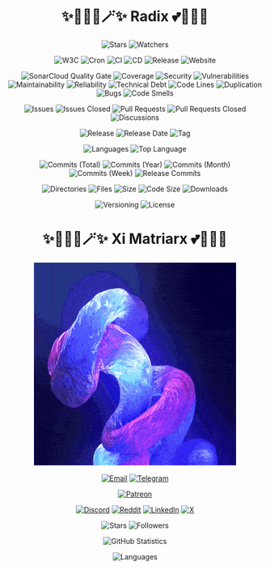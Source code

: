 <h1 align="center">✨🧚🏻‍♀️🪄✨ Radix 💕🦄🌈🏰</h1>

<p align="center">
    <img src="https://img.shields.io/github/stars/XiMatriarx/radix?style=flat&label=Stars&labelColor=404040&color=800080" alt="Stars">
    <img src="https://img.shields.io/github/watchers/XiMatriarx/radix?style=flat&label=Watchers&labelColor=404040&color=800080" alt="Watchers">
</p>

<p align="center">
    <img src="https://img.shields.io/w3c-validation/html?targetUrl=https%3A%2F%2Fgithub.com%2FXiMatriarx%2Fradix%2Fblob%2Fmatrix%2Freadme.md&style=flat&label=W3C&labelColor=404040&color=800080" alt="W3C">
    <img src="https://img.shields.io/github/actions/workflow/status/XiMatriarx/radix/cron?style=flat&label=Cron&labelColor=404040&color=800080" alt="Cron">
    <img src="https://img.shields.io/github/actions/workflow/status/XiMatriarx/radix/ci?style=flat&label=CI&labelColor=404040&color=800080" alt="CI">
    <img src="https://img.shields.io/github/actions/workflow/status/XiMatriarx/radix/cd?style=flat&label=CD&labelColor=404040&color=800080" alt="CD">
    <img src="https://img.shields.io/github/actions/workflow/status/XiMatriarx/radix/release?style=flat&label=Release&labelColor=404040&color=800080" alt="Release">
    <img src="https://img.shields.io/website?url=https%3A%2F%2Fximatriarx.io&up_message=Up&up_color=800080&down_message=Down&down_color=008080&style=flat&label=Website&labelColor=404040" alt="Website">
</p>

<p align="center">
  <img src="https://sonarcloud.io/api/project_badges/measure?project=XiMatriarx_typescript&metric=alert_status" alt="SonarCloud Quality Gate">
  <img src="https://sonarcloud.io/api/project_badges/measure?project=XiMatriarx_typescript&metric=coverage" alt="Coverage">
  <img src="https://sonarcloud.io/api/project_badges/measure?project=XiMatriarx_typescript&metric=security_rating" alt="Security">
  <img src="https://sonarcloud.io/api/project_badges/measure?project=XiMatriarx_typescript&metric=vulnerabilities" alt="Vulnerabilities">
  <img src="https://sonarcloud.io/api/project_badges/measure?project=XiMatriarx_typescript&metric=sqale_rating" alt="Maintainability">
  <img src="https://sonarcloud.io/api/project_badges/measure?project=XiMatriarx_typescript&metric=reliability_rating" alt="Reliability">
  <img src="https://sonarcloud.io/api/project_badges/measure?project=XiMatriarx_typescript&metric=sqale_index" alt="Technical Debt">
  <img src="https://sonarcloud.io/api/project_badges/measure?project=XiMatriarx_typescript&metric=ncloc" alt="Code Lines">
  <img src="https://sonarcloud.io/api/project_badges/measure?project=XiMatriarx_typescript&metric=duplicated_lines_density" alt="Duplication">
  <img src="https://sonarcloud.io/api/project_badges/measure?project=XiMatriarx_typescript&metric=bugs" alt="Bugs">
  <img src="https://sonarcloud.io/api/project_badges/measure?project=XiMatriarx_typescript&metric=code_smells" alt="Code Smells">
</p>

<p align="center">
    <img src="https://img.shields.io/github/issues-raw/XiMatriarx/radix?style=flat&label=Issues&labelColor=404040&color=800080" alt="Issues">
    <img src="https://img.shields.io/github/issues-closed-raw/XiMatriarx/radix?style=flat&label=Issues%20Closed&labelColor=404040&color=800080" alt="Issues Closed">
    <img src="https://img.shields.io/github/issues-pr-raw/XiMatriarx/radix?style=flat&label=Pull%20Requests&labelColor=404040&color=800080" alt="Pull Requests">
    <img src="https://img.shields.io/github/issues-pr-closed-raw/XiMatriarx/radix?label=Pull%20Requests%20Closed&labelColor=404040&color=800080" alt="Pull Requests Closed">
    <img src="https://img.shields.io/github/discussions/XiMatriarx/radix?style=flat&label=Discussions&labelColor=404040&color=800080" alt="Discussions">
</p>

<p align="center">
    <img src="https://img.shields.io/github/v/release/XiMatriarx/radix?sort=semver&style=flat&label=Release&labelColor=404040&color=800080" alt="Release">
    <img src="https://img.shields.io/github/release-date/XiMatriarx/radix?style=flat&label=Release%20Date&labelColor=404040&color=800080" alt="Release Date">
    <img src="https://img.shields.io/github/v/tag/XiMatriarx/radix?sort=semver&style=flat&label=Tag&labelColor=404040&color=800080" alt="Tag">
</p>

<p align="center">
    <img src="https://img.shields.io/github/languages/count/XiMatriarx/radix?style=flat&label=Languages&labelColor=404040&color=800080" alt="Languages">
    <img src="https://img.shields.io/github/languages/top/XiMatriarx/radix?style=flat&label=Top%20Language&labelColor=404040&color=800080" alt="Top Language">
</p>

<p align="center">
    <img src="https://img.shields.io/github/commit-activity/t/XiMatriarx/radix?style=flat&label=Commits&labelColor=404040&color=800080" alt="Commits (Total)">
    <img src="https://img.shields.io/github/commit-activity/y/XiMatriarx/radix?style=flat&label=Commits&labelColor=404040&color=800080" alt="Commits (Year)">
    <img src="https://img.shields.io/github/commit-activity/m/XiMatriarx/radix?style=flat&label=Commits&labelColor=404040&color=800080" alt="Commits (Month)">
    <img src="https://img.shields.io/github/commit-activity/w/XiMatriarx/radix?style=flat&label=Commits&labelColor=404040&color=800080" alt="Commits (Week)">
    <img src="https://img.shields.io/github/commits-since/XiMatriarx/radix/latest?sort=semver&style=flat&label=Release%20Commits&labelColor=404040&color=800080" alt="Release Commits">
</p>

<p align="center">
    <img src="https://img.shields.io/github/directory-file-count/XiMatriarx/radix?type=dir&style=flat&label=Directories&labelColor=404040&color=800080" alt="Directories">
    <img src="https://img.shields.io/github/directory-file-count/XiMatriarx/radix?type=file&style=flat&label=Files&labelColor=404040&color=800080" alt="Files">
    <img src="https://img.shields.io/github/repo-size/XiMatriarx/radix?style=flat&label=Size&labelColor=404040&color=800080" alt="Size">
    <img src="https://img.shields.io/github/languages/code-size/XiMatriarx/radix?style=flat&label=Code%20Size&labelColor=404040&color=800080" alt="Code Size">
    <img src="https://img.shields.io/github/downloads/XiMatriarx/radix/total?style=flat&label=Downloads&labelColor=404040&color=800080" alt="Downloads">
</p>

<p align="center">
    <img src="https://img.shields.io/badge/Versioning-SemVer-404040?label=Versioning&labelColor=404040&color=800080" alt="Versioning">
    <img src="https://img.shields.io/badge/License-MIT-404040?style=flat&label=License&labelColor=404040&color=800080" alt="License">
</p>

<h1 align="center">✨🧚🏻‍♀️🪄✨ Xi Matriarx 💕🦄🌈🏰</h1>

<p align="center">
    <img src="https://github.com/XiMatriarx/ximatriarx/blob/matrix/fractal.gif">
</p>

<p align="center">
    <a href="mailto:xi@ximatriarx.io"><img src="https://img.shields.io/badge/xi%40ximatriarx.io-404040?style=flat" alt="Email"></a>
    <a href="https://t.me/ximatriarx"><img src="https://img.shields.io/badge/-Telegram-404040?style=flat&logo=Telegram" alt="Telegram"></a>
</p>

<p align="center">
    <a href="https://patreon.com/XiMatriarx" target="_blank"><img src="https://img.shields.io/badge/-Patreon-404040?style=flat&logo=Patreon" alt="Patreon"></a>
</p>

<p align="center">
    <a href="https://discord.gg/XiMatriarx" target="_blank"><img src="https://img.shields.io/discord/XiMatriarx?style=flat&logo=Discord&label=Discord&labelColor=404040&color=800080" alt="Discord"></a>
    <a href="https://www.reddit.com/r/XiMatriarx" target="_blank"><img src="https://img.shields.io/reddit/subreddit-subscribers/XiMatriarx?style=flat&logo=Reddit&label=Reddit&labelColor=404040&color=800080" alt="Reddit"></a>
    <a href="https://linkedin.com/in/XiMatriarx" target="_blank"><img src="https://img.shields.io/badge/-LinkedIn-404040?style=flat&logo=LinkedIn" alt="LinkedIn"></a>
    <a href="https://twitter.com/XiMatriarx" target="_blank"><img src="https://img.shields.io/badge/-X-404040?style=flat&logo=X" alt="X"></a>
</p>

<p align="center">
    <img src="https://img.shields.io/github/stars/XiMatriarx?style=flat&label=Stars&labelColor=404040&color=800080" alt="Stars">
    <img src="https://img.shields.io/github/followers/XiMatriarx?style=flat&label=Followers&labelColor=404040&color=800080" alt="Followers">
</p>

<p align="center">
    <img src="https://github-readme-stats.vercel.app/api?username=XiMatriarx&show=reviews,discussions_started,discussions_answered,prs_merged,prs_merged_percentage&show_icons=true&hide_title=true&hide_border=true&theme=transparent&title_color=ff00ff&text_color=808080&icon_color=ff00ff&border_color=808080&border_radius=8" alt="GitHub Statistics">
</p>

<p align="center">
    <img src="https://github-readme-stats.vercel.app/api/top-langs/?username=XiMatriarx&size_weight=1&count_weight=0&langs_count=10&layout=donut&hide_title=true&hide_border=true&theme=transparent&title_color=ff00ff&text_color=808080&border_color=808080&border_radius=8" alt="Languages">
</p>
